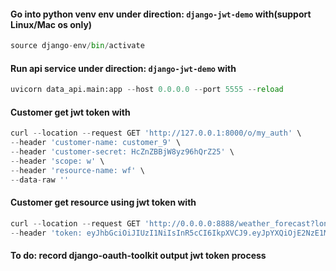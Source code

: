 #### Go into python venv env under direction: `django-jwt-demo` with(support Linux/Mac os only)
```python
source django-env/bin/activate
```

#### Run api service under direction: `django-jwt-demo` with
```python
uvicorn data_api.main:app --host 0.0.0.0 --port 5555 --reload
```

#### Customer get jwt token with
```python
curl --location --request GET 'http://127.0.0.1:8000/o/my_auth' \
--header 'customer-name: customer_9' \
--header 'customer-secret: HcZnZBBjW8yz96hQrZ25' \
--header 'scope: w' \
--header 'resource-name: wf' \
--data-raw ''
```


#### Customer get resource using jwt token with
```python
curl --location --request GET 'http://0.0.0.0:8888/weather_forecast?lon=111&lat=12&hours=144' \
--header 'token: eyJhbGciOiJIUzI1NiIsInR5cCI6IkpXVCJ9.eyJpYXQiOjE2NzE1MjM3NDcsImV4cCI6MTY3MTUyNDM0NywiZGF0YSI6eyJyZXNvdXJjZV9uYW1lIjoid2YifX0.iPid23HzkCUqy-11YvetbthYaSB7x0u7lqg8YAVfo0o'
```

#### To do: record django-oauth-toolkit output jwt token process